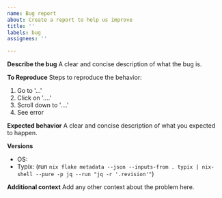 ```yaml
---
name: Bug report
about: Create a report to help us improve
title: ''
labels: bug
assignees: ''

---
```


**Describe the bug**
A clear and concise description of what the bug is.

**To Reproduce**
Steps to reproduce the behavior:
1. Go to '...'
2. Click on '....'
3. Scroll down to '....'
4. See error

**Expected behavior**
A clear and concise description of what you expected to happen.

**Versions**
- OS: 
- Typix: (run `nix flake metadata --json --inputs-from . typix | nix-shell --pure -p jq --run "jq -r '.revision'"`)

**Additional context**
Add any other context about the problem here.
